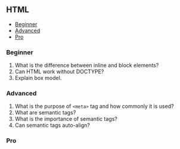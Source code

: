 ## HTML

- [Beginner](#html-beginner)
- [Advanced](#html-advanced)
- [Pro](#html-pro)

### <a name="html-beginner">Beginner</a>

1. What is the difference between inline and block elements?
2. Can HTML work without DOCTYPE?
3. Explain box model.

### <a name="html-advanced">Advanced</a>

1. What is the purpose of `<meta>` tag and how commonly it is used?
2. What are semantic tags?
3. What is the importance of semantic tags?
4. Can semantic tags auto-align?

### <a name="html-pro">Pro</a>
